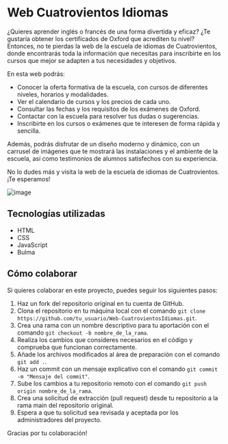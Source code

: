 # Web Cuatrovientos Idiomas

¿Quieres aprender inglés o francés de una forma divertida y eficaz? ¿Te gustaría obtener los certificados de Oxford que acrediten tu nivel? Entonces, no te pierdas la web de la escuela de idiomas de Cuatrovientos, donde encontrarás toda la información que necesitas para inscribirte en los cursos que mejor se adapten a tus necesidades y objetivos.

En esta web podrás:

- Conocer la oferta formativa de la escuela, con cursos de diferentes niveles, horarios y modalidades.
- Ver el calendario de cursos y los precios de cada uno.
- Consultar las fechas y los requisitos de los exámenes de Oxford.
- Contactar con la escuela para resolver tus dudas o sugerencias.
- Inscribirte en los cursos o exámenes que te interesen de forma rápida y sencilla.

Además, podrás disfrutar de un diseño moderno y dinámico, con un carrusel de imágenes que te mostrará las instalaciones y el ambiente de la escuela, así como testimonios de alumnos satisfechos con su experiencia.

No lo dudes más y visita la web de la escuela de idiomas de Cuatrovientos. ¡Te esperamos!

![image](https://github.com/byronnDev/Web-CuatrovientosIdiomas/assets/38868773/0ad624ae-82bf-45e4-8ba1-7944b7a45be5)

## Tecnologías utilizadas

- HTML
- CSS
- JavaScript
- Bulma

## Cómo colaborar

Si quieres colaborar en este proyecto, puedes seguir los siguientes pasos:

1. Haz un fork del repositorio original en tu cuenta de GitHub.
2. Clona el repositorio en tu máquina local con el comando `git clone https://github.com/tu_usuario/Web-CuatrovientosIdiomas.git`.
3. Crea una rama con un nombre descriptivo para tu aportación con el comando `git checkout -b nombre_de_la_rama`.
4. Realiza los cambios que consideres necesarios en el código y comprueba que funcionan correctamente.
5. Añade los archivos modificados al área de preparación con el comando `git add .`.
6. Haz un commit con un mensaje explicativo con el comando `git commit -m "Mensaje del commit"`.
7. Sube los cambios a tu repositorio remoto con el comando `git push origin nombre_de_la_rama`.
8. Crea una solicitud de extracción (pull request) desde tu repositorio a la rama main del repositorio original.
9. Espera a que tu solicitud sea revisada y aceptada por los administradores del proyecto.

Gracias por tu colaboración!
